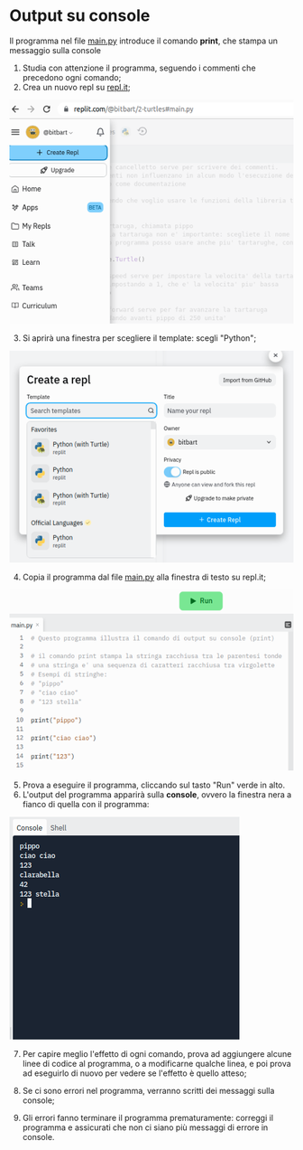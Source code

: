 # Output su console

Il programma nel file [main.py](main.py) introduce il comando **print**, che stampa un messaggio sulla console

1. Studia con attenzione il programma, seguendo i commenti che precedono ogni comando;
2. Crea un nuovo repl su [repl.it](https://replit.com/); 

![Create repl](replit-create.png)

3. Si aprirà una finestra per scegliere il template: scegli "Python"; 

![Choose template](replit-python.png)

4. Copia il programma dal file [main.py](main.py) alla finestra di testo su repl.it;

![Choose template](replit-source.png)

5. Prova a eseguire il programma, cliccando sul tasto "Run" verde in alto. 
6. L'output del programma apparirà sulla **console**, ovvero la finestra nera a fianco di quella con il programma:

![Choose template](replit-run.png)

7. Per capire meglio l'effetto di ogni comando, prova ad aggiungere alcune linee di codice al programma, o a modificarne qualche linea, 
   e poi prova ad eseguirlo di nuovo per vedere se l'effetto è quello atteso;
   
8. Se ci sono errori nel programma, verranno scritti dei messaggi sulla console; 
9. Gli errori fanno terminare il programma prematuramente: correggi il programma e assicurati che non ci siano più messaggi di errore in console.
